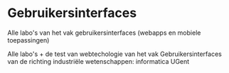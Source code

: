 # Gebruikersinterfaces
Alle labo's van het vak gebruikersinterfaces (webapps en mobiele toepassingen)

Alle labo's + de test van webtechologie van het vak Gebruikersinterfaces van de richting industriële wetenschappen: informatica UGent
